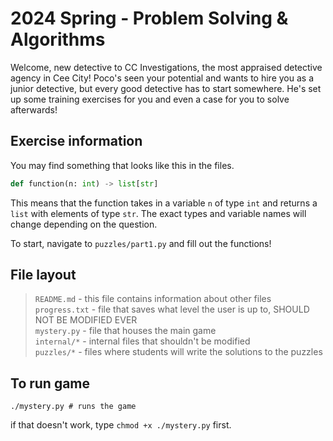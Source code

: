 # 2024 Spring - Problem Solving & Algorithms

Welcome, new detective to CC Investigations, the most appraised detective agency
in Cee City! Poco's seen your potential and wants to hire you as a junior
detective, but every good detective has to start somewhere. He's set up some
training exercises for you and even a case for you to solve afterwards!

## Exercise information

You may find something that looks like this in the files.

```py
def function(n: int) -> list[str]
```

This means that the function takes in a variable ``n`` of type ``int`` and returns a ``list`` with elements of type ``str``. The exact types and variable names will change depending on the question.

To start, navigate to ``puzzles/part1.py`` and fill out the functions!

## File layout

> `README.md` - this file contains information about other files \
> `progress.txt` - file that saves what level the user is up to, SHOULD NOT BE MODIFIED EVER \
> `mystery.py` - file that houses the main game \
> `internal/*` - internal files that shouldn't be modified \
> `puzzles/*` - files where students will write the solutions to the puzzles

## To run game

```shell
./mystery.py # runs the game
```

if that doesn't work, type `chmod +x ./mystery.py` first.
